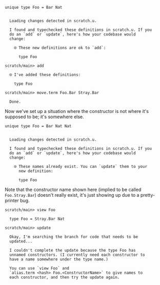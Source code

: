 ``` unison
unique type Foo = Bar Nat
```

```ucm

  Loading changes detected in scratch.u.

  I found and typechecked these definitions in scratch.u. If you
  do an `add` or `update`, here's how your codebase would
  change:
  
    ⍟ These new definitions are ok to `add`:
    
      type Foo

```
```ucm
scratch/main> add

  ⍟ I've added these definitions:
  
    type Foo

scratch/main> move.term Foo.Bar Stray.Bar

  Done.

```
Now we've set up a situation where the constructor is not where it's supposed to be; it's somewhere else.

``` unison
unique type Foo = Bar Nat Nat
```

```ucm

  Loading changes detected in scratch.u.

  I found and typechecked these definitions in scratch.u. If you
  do an `add` or `update`, here's how your codebase would
  change:
  
    ⍟ These names already exist. You can `update` them to your
      new definition:
    
      type Foo

```
Note that the constructor name shown here (implied to be called `Foo.Stray.Bar`) doesn't really exist, it's just showing up due to a pretty-printer bug.

```ucm
scratch/main> view Foo

  type Foo = Stray.Bar Nat

scratch/main> update

  Okay, I'm searching the branch for code that needs to be
  updated...

  I couldn't complete the update because the type Foo has
  unnamed constructors. (I currently need each constructor to
  have a name somewhere under the type name.)
  
  You can use `view Foo` and
  `alias.term <hash> Foo.<ConstructorName>` to give names to
  each constructor, and then try the update again.

```
